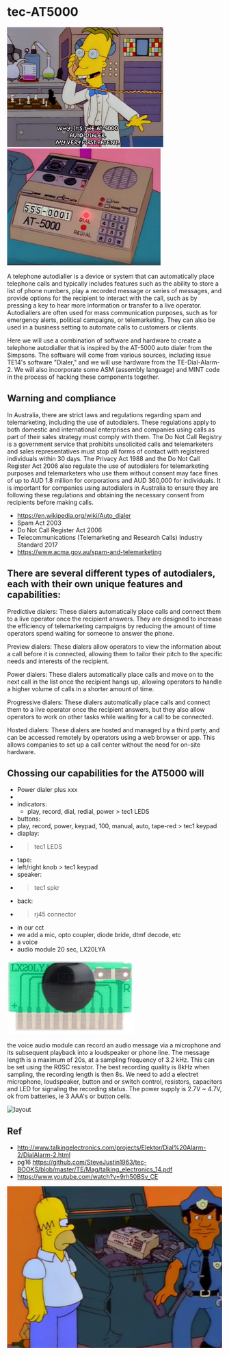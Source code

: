 # tec-AT5000

![](https://github.com/SteveJustin1963/tec-AT5000/blob/master/pics/mp1.png)
![](https://github.com/SteveJustin1963/tec-AT5000/blob/master/pics/mpad1.png)


A telephone autodialler is a device or system that can automatically place telephone calls and typically includes features such as the ability to store a list of phone numbers, play a recorded message or series of messages, and provide options for the recipient to interact with the call, such as by pressing a key to hear more information or transfer to a live operator. Autodiallers are often used for mass communication purposes, such as for emergency alerts, political campaigns, or telemarketing. They can also be used in a business setting to automate calls to customers or clients.

Here we will use a combination of software and hardware to create a telephone autodialler that is inspired by the AT-5000 auto dialer from the Simpsons. The software will come from various sources, including issue TE14's software "Dialer," and we will use hardware from the TE-Dial-Alarm-2. We will also incorporate some ASM (assembly language) and MINT code in the process of hacking these components together.



## Warning and compliance 
In Australia, there are strict laws and regulations regarding spam and telemarketing, including the use of autodialers. These regulations apply to both domestic and international enterprises and companies using calls as part of their sales strategy must comply with them. The Do Not Call Registry is a government service that prohibits unsolicited calls and telemarketers and sales representatives must stop all forms of contact with registered individuals within 30 days. The Privacy Act 1988 and the Do Not Call Register Act 2006 also regulate the use of autodialers for telemarketing purposes and telemarketers who use them without consent may face fines of up to AUD 1.8 million for corporations and AUD 360,000 for individuals. It is important for companies using autodialers in Australia to ensure they are following these regulations and obtaining the necessary consent from recipients before making calls. 
- https://en.wikipedia.org/wiki/Auto_dialer
- Spam Act 2003
- Do Not Call Register Act 2006 
- Telecommunications (Telemarketing and Research Calls) Industry Standard 2017
- https://www.acma.gov.au/spam-and-telemarketing

## There are several different types of autodialers, each with their own unique features and capabilities:

Predictive dialers: These dialers automatically place calls and connect them to a live operator once the recipient answers. They are designed to increase the efficiency of telemarketing campaigns by reducing the amount of time operators spend waiting for someone to answer the phone.

Preview dialers: These dialers allow operators to view the information about a call before it is connected, allowing them to tailor their pitch to the specific needs and interests of the recipient.

Power dialers: These dialers automatically place calls and move on to the next call in the list once the recipient hangs up, allowing operators to handle a higher volume of calls in a shorter amount of time.

Progressive dialers: These dialers automatically place calls and connect them to a live operator once the recipient answers, but they also allow operators to work on other tasks while waiting for a call to be connected.

Hosted dialers: These dialers are hosted and managed by a third party, and can be accessed remotely by operators using a web browser or app. This allows companies to set up a call center without the need for on-site hardware.


## Chossing our capabilities for the AT5000 will

- Power dialer plus xxx
- 
- indicators: 
  - play, record, dial, redial, power > tec1 LEDS
- buttons: 
-   play, record, power, keypad, 100, manual, auto, tape-red > tec1 keypad 
- diaplay: 
-   > tec1 LEDS
- tape: 
-   left/right knob > tec1 keypad
- speaker: 
-   > tec1 spkr
- back: 
-   > rj45 connector
- in our cct 
-   we add a mic, opto coupler, diode bride, dtmf decode, etc 
- a voice 
-   audio module 20 sec, LX20LYA

![](https://github.com/SteveJustin1963/tec-AT5000/blob/master/docs/vmc1.png)

the voice audio module can record an audio message via a microphone and its subsequent playback into a loudspeaker or phone line. 
The message length is a maximum of 20s, at a sampling frequency of 3.2 kHz. This can be set using the R0SC resistor. The best
recording quality is 8kHz when sampling, the recording length is then 8s. 
We need to add a electret microphone, loudspeaker, button and or switch control, resistors, capacitors and LED for signaling the recording status. 
The power supply is 2.7V ~ 4.7V, ok from batteries, ie 3 AAA's or button cells.

![layout](https://user-images.githubusercontent.com/58069246/205056653-5459de57-910f-4eac-83e6-3f8193f32d24.png)

 
## Ref
- http://www.talkingelectronics.com/projects/Elektor/Dial%20Alarm-2/DialAlarm-2.html
- pg16  https://github.com/SteveJustin1963/tec-BOOKS/blob/master/TE/Mag/talking_electronics_14.pdf
- https://www.youtube.com/watch?v=9rh50BSv_CE

![](https://github.com/SteveJustin1963/tec-AT5000/blob/master/pics/feds.png)
